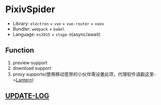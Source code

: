 # PixivSpider
* Library: `electron` + `vue` + `vue-router` + `vuex`
* Bundler: `webpack` + `babel`
* Language: `es2015` + `stage-0`(async/await)


## Function
1. preview support
1. download support
1. proxy supports(使用移动宽带的小伙伴需设置此项，代理软件请戳这里->[Lantern](https://github.com/getlantern/lantern))

## [UPDATE-LOG](https://github.com/Keyves/PixivSpider/blob/master/UPDATE.md)
